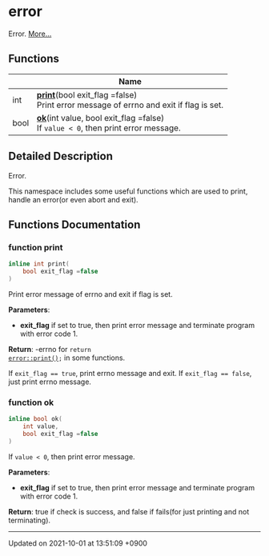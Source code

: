 

# error

Error.  [More...](#detailed-description)

## Functions

|                | Name           |
| -------------- | -------------- |
| int | **[print](/Namespaces/error#function-print)**(bool exit_flag =false)<br>Print error message of errno and exit if flag is set.  |
| bool | **[ok](/Namespaces/error#function-ok)**(int value, bool exit_flag =false)<br>If <code>value &lt; 0</code>, then print error message.  |

## Detailed Description

Error. 

This namespace includes some useful functions which are used to print, handle an error(or even abort and exit). 


## Functions Documentation

### function print

```cpp
inline int print(
    bool exit_flag =false
)
```

Print error message of errno and exit if flag is set. 

**Parameters**: 

  * **exit_flag** if set to true, then print error message and terminate program with error code 1. 


**Return**: -errno for <code>return <a href="/Namespaces/error#function-print">error::print()</a>;</code> in some functions. 

If <code>exit&#95;flag == true</code>, print errno message and exit. If <code>exit&#95;flag == false</code>, just print errno message.


### function ok

```cpp
inline bool ok(
    int value,
    bool exit_flag =false
)
```

If <code>value &lt; 0</code>, then print error message. 

**Parameters**: 

  * **exit_flag** if set to true, then print error message and terminate program with error code 1. 


**Return**: true if check is success, and false if fails(for just printing and not terminating). 





-------------------------------

Updated on 2021-10-01 at 13:51:09 +0900
